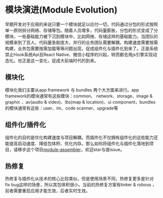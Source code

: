 # 模块演进(Module Evolution)

早期开发对于应用的来说只要一个模块就足以应付一切，代码通过分包的形式按照单一原则拆分网络、存储等包。随着人员增多，代码量膨胀，分包的形式变成了分模块，一些基础能力被下沉到模块中，比如网络、存储这样的基础能力。当团队的规模来到了百人，代码量急剧庞大，并行的业务团队需要解耦，构建速度需要按需构建，业务包需要按需加载等等问题出现，促成组件化与插件化到来了。正是系统禁止Hook系统Api且React Native、微信小程序的兴起，转而都去用js引擎实现动态化。也正是这一变化，促成大前端时代的到来。


## 模块化
模块化我们主要从app framework 与 bundles 两个大方面来进行。app framework的模块通常有这些模块：common、 network、storage、image & graphic 、av(audio & video)、lbs(map & location)、ui component，bundles的模块通常有这些：user、im、code scanner、upgrade等

## 组件化/插件化
组件化的目的是优化构建速度与项目解耦，而插件化不仅拥有组件化的这些能力还能提高启动速度、降低包体积、优化内存。那么如何将组件化与插件化落地到项目，请移步这个项目[module-assembler](https://github.com/big-frontend/module-assembler)，欢迎star与提issue。

## 热修复
热修复与插件化从技术的核心比较类似，但是使用场景不同，热修复更多是针对fix bug这样的场景，所以其包体积很小。当前的热修复方案有tinker & robous ，前者需要重启应用才能生效，后者实时生效。


